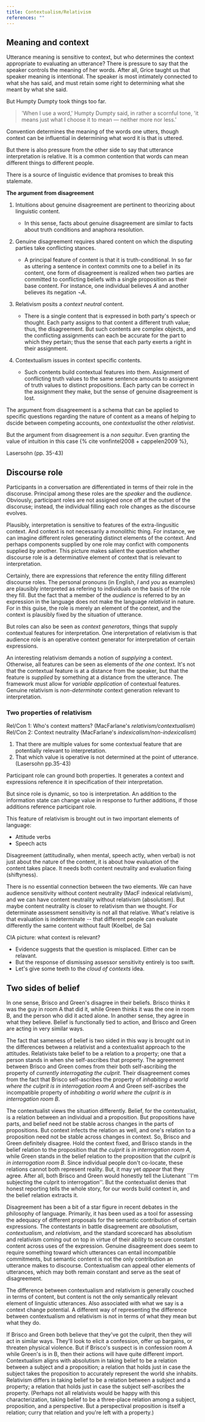 ```yaml
---
title: Contextualism/Relativism
references: ""
---
```


## Meaning and context

Utterance meaning is sensitive to context, but who determines the context appropriate to evaluating an utterance? There is pressure to say that the speaker controls the meaning of her words. After all, Grice taught us that speaker meaning is intentional. The speaker is most intimately connected to what she has said, and must retain some right to determining what she meant by what she said.

But Humpty Dumpty took things too far.

> 'When I use a word,' Humpty Dumpty said, in rather a scornful tone, 'it means just what I choose it to mean — neither more nor less.'

Convention determines the meaning of the words one utters, though context can be influential in determining what word it is that is uttered.

But there is also pressure from the other side to say that utterance interpretation is relative. It is a common contention that words can mean different things to different people.

There is a source of linguistic evidence that promises to break this stalemate.

**The argument from disagreement**

1. Intuitions about genuine disagreement are pertinent to theorizing about linguistic content.

    + In this sense, facts about genuine disagreement are similar to facts about truth conditions and anaphora resolution.

2. Genuine disagreement requires shared content on which the disputing parties take conflicting stances.

    + A principal feature of content is that it is truth-conditional. In so far as uttering a sentence in context commits one to a belief in its content, one form of disagreement is realized when two parties are committed to conflicting beliefs with a single proposition as their base content. For instance, one individual believes *A* and another believes its negation *&not;A*.

3. Relativism posits a *context neutral* content.

    + There is a single content that is expressed in both party's speech or thought. Each party assigns to that content a different truth value; thus, the disagreement. But such contents are complex objects, and the conflicting assignments can each be accurate for the part to which they pertain; thus the sense that each party exerts a right in their assignment.

4. Contextualism issues in context specific contents.

    + Such contents build contextual features into them. Assignment of conflicting truth values to the same sentence amounts to assignment of truth values to distinct propositions. Each party can be correct in the assignment they make, but the sense of genuine disagreement is lost.

The argument from disagreement is a schema that can be applied to specific questions regarding the nature of content as a means of helping to dscide between competing accounts, one *contextualist* the other *relativist*.

But the argument from disagreement is a *non sequitur*. Even granting the value of intuition in this case {% cite vonfintel2008 + cappelen2009 %},

Lasersohn (pp. 35-43)

## Discourse role

Participants in a conversation are differentiated in terms of their role in the discoruse. Principal among these roles are the *speaker* and the *audience*. Obviously, participant roles are not assigned once off at the outset of the discoruse; instead, the individual filling each role changes as the discourse evolves.

Plausibly, interpretation is sensitive to features of the extra-lingusitic context. And context is not necessarily a monolithic thing. For instance, we can imagine different roles generating distinct elements of the context. And perhaps components supplied by one role may confict with components supplied by another. This picture makes salient the question whether discourse role is a determinative element of context that is relevant to interpretation.

Certainly, there are expressions that reference the entity filling different discourse roles. The personal pronouns (in English, *I* and *you* as examples) are plausibly interpreted as refering to individuals on the basis of the role they fill. But the fact that a member of the *audience* is referred to by an expression in the language does not make the language *relativist* in nature. For in this guise, the role is merely an element of the context, and the context is plausibly fixed by the situation of utterance.

But roles can also be seen as *context generators*, things that supply contextual features for interpretation. One interpretation of relativism is that audience role is an operative context generator for interpretation of certain expressions.

An interesting relativism demands a notion of *supplying* a context. Otherwise, all features can be seen as elements of *the one* context. It's not that the contextual feature is at a distance from the speaker, but that the feature is *supplied* by something at a distance from the utterance. The framework must allow for *variable application* of contextual features. Genuine relativism is *non-determinate* context generation relevant to interpretation.

### Two properties of relativism

Rel/Con 1: Who's context matters? (MacFarlane's *relativism/contextualism*)
Rel/Con 2: Context neutrality (MacFarlane's *indexicalism/non-indexicalism*)

1. That there are multiple values for some contextual feature that are potentially relevant to interpretation.
2. That which value is operative is not determined at the point of utterance. (Lasersohn pp.35-43)

Participant role can ground both properties. It generates a context and expressions reference it in specification of their interpretation.

But since role is dynamic, so too is interpretation. An addition to the information state can change value in response to further additions, if those additions reference participant role.

This feature of relativism is brought out in two important elements of language:
+ Attitude verbs
+ Speech acts

Disagreement (attitudinally, when mental, speech actly, when verbal) is not just about the nature of the content, it is about how evaluation of the content takes place. It needs both content neutrality and evaluation fixing (shiftyness).

There is no essential connection between the two elements. We can have audience sensitivity without content neutrality (MacF indexical relativism), and we can have content neutrality without relativism (absolutism). But maybe content neutrality is closer to relativism than we thought. For determinate assessment sensitivity is not all that relative. What's relative is that evaluation is indeterminate -- that different people can evaluate differently the same content without fault (Koelbel, de Sa)

CIA picture: what context is relevant?
+ Evidence suggests that the question is misplaced. Either can be relavant.
+ But the response of dismissing assessor sensitivity entirely is too swift.
+ Let's give some teeth to the *cloud of contexts* idea.



## Two sides of belief

In one sense, Brisco and Green's disagree in their beliefs. Brisco thinks it was the guy in room A that did it, while Green thinks it was the one in room B, and the person who did it acted alone. In another sense, they agree in what they believe.  Belief is functionally tied to action, and Brisco and Green are acting in very similar ways.

The fact that sameness of belief is two sided in this way is brought out in the differences between a relativist and a contextualist approach to the attitudes. Relativists take belief to be a relation to a property; one that a person stands in when she self-ascribes that property. The agreement between Brisco and Green comes from their both self-ascribing the property of *currently interrogating the culprit*. Their disagreement comes from the fact that Brisco self-ascribes the property of *inhabiting a world where the culprit is in interrogation room A* and Green self-ascribes the incompatible property of *inhabiting a world where the culprit is in interrogation room B*.

The contextualist views the situation differently. Belief, for the contextualist, is a relation between an individual and a proposition. But propositions have parts, and belief need not be stable across changes in the parts of propositions. But context infects the relation as well, and one's relation to a proposition need not be stable across changes in context. So, Brisco and Green definitely disagree.  Hold the context fixed, and Brisco stands in the belief relation to the proposition that *the culprit is in interrogation room A*, while Green stands in the belief relation to the proposition that *the culprit is in interrogation room B*. Since individual people don't co-locate, these relations cannot both represent reality. But, it may yet *appear* that they agree. After all, both Brisco and Green would honestly tell the Liutenant ``I'm subjecting the culprit to interrogation''. But the contextualist denies that honest reporting tells the whole story, for our words build context in, and the belief relation extracts it.

Disagreement has been a bit of a star figure in recent debates in the philosophy of language. Primarily, it has been used as a tool for assessing the adequacy of different proposals for the semantic contribution of certain expressions. The contestants in battle disagreement are <i>absolutism</i>, <i>contextualism</i>, and <i>relativism</i>, and the standard scorecard has absolutism and relativism coming out on top in virtue of their ability to secure constant content across uses of the expression. Genuine disagreement does seem to require something toward which utterances can entail incompatible commitments, but semantic content is not the only contribution an utterance makes to discourse. Contextualism can appeal other elements of utterances, which may both remain constant and serve as the seat of disagreement.

The difference between contextualism and relativism is generally couched in terms of content, but content is not the only semantically relevant element of linguistic utterances. Also associated with what we say is a context change potential. A different way of representing the difference between contextualism and relativism is not in terms of what they mean but what they do.

If Brisco and Green both believe that they've got the culprit, then they will act in similar ways. They'll look to elicit a confession, offer up bargains, or threaten physical violence. But if Brisco's suspect is in confession room A while Green's is in B, then their actions will have quite different import. Contextualism aligns with absolutism in taking belief to be a relation between a subject and a proposition; a relation that holds just in case the subject takes the proposition to accurately represent the world she inhabits.	Relativism differs in taking belief to be a relation between a subject and a property; a relation that holds just in case the subject self-ascribes the property. (Perhaps not all relativists would be happy with this characterization, taking belief to be a three-place relation among a subject, proposition, and a perspective. But a perspectival proposition is itself a relation; curry that relation and you're left with a property.)
